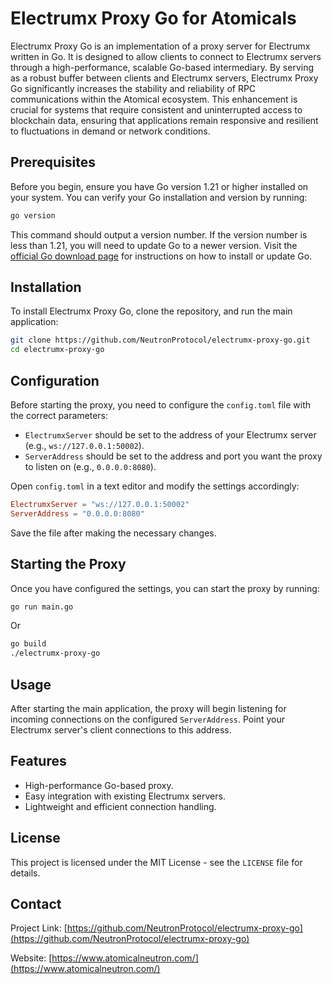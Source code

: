 # Electrumx Proxy Go for Atomicals

Electrumx Proxy Go is an implementation of a proxy server for Electrumx written in Go. It is designed to allow clients to connect to Electrumx servers through a high-performance, scalable Go-based intermediary. By serving as a robust buffer between clients and Electrumx servers, Electrumx Proxy Go significantly increases the stability and reliability of RPC communications within the Atomical ecosystem. This enhancement is crucial for systems that require consistent and uninterrupted access to blockchain data, ensuring that applications remain responsive and resilient to fluctuations in demand or network conditions.


## Prerequisites

Before you begin, ensure you have Go version 1.21 or higher installed on your system. You can verify your Go
installation and version by running:

```bash
go version
```

This command should output a version number. If the version number is less than 1.21, you will need to update Go to a
newer version. Visit the [official Go download page](https://golang.org/dl/) for instructions on how to install or
update Go.

## Installation

To install Electrumx Proxy Go, clone the repository, and run the main application:

```bash
git clone https://github.com/NeutronProtocol/electrumx-proxy-go.git
cd electrumx-proxy-go
```

## Configuration

Before starting the proxy, you need to configure the `config.toml` file with the correct parameters:

- `ElectrumxServer` should be set to the address of your Electrumx server (e.g., `ws://127.0.0.1:50002`).
- `ServerAddress` should be set to the address and port you want the proxy to listen on (e.g., `0.0.0.0:8080`).

Open `config.toml` in a text editor and modify the settings accordingly:

```toml
ElectrumxServer = "ws://127.0.0.1:50002"
ServerAddress = "0.0.0.0:8080"
```

Save the file after making the necessary changes.

## Starting the Proxy

Once you have configured the settings, you can start the proxy by running:

```bash
go run main.go
```

Or

```bash
go build
./electrumx-proxy-go
```

## Usage

After starting the main application, the proxy will begin listening for incoming connections on the
configured `ServerAddress`. Point your Electrumx server's client connections to this address.

## Features

- High-performance Go-based proxy.
- Easy integration with existing Electrumx servers.
- Lightweight and efficient connection handling.

## License

This project is licensed under the MIT License - see the `LICENSE` file for details.

## Contact

Project
Link: [https://github.com/NeutronProtocol/electrumx-proxy-go](https://github.com/NeutronProtocol/electrumx-proxy-go)

Website: [https://www.atomicalneutron.com/](https://www.atomicalneutron.com/)
